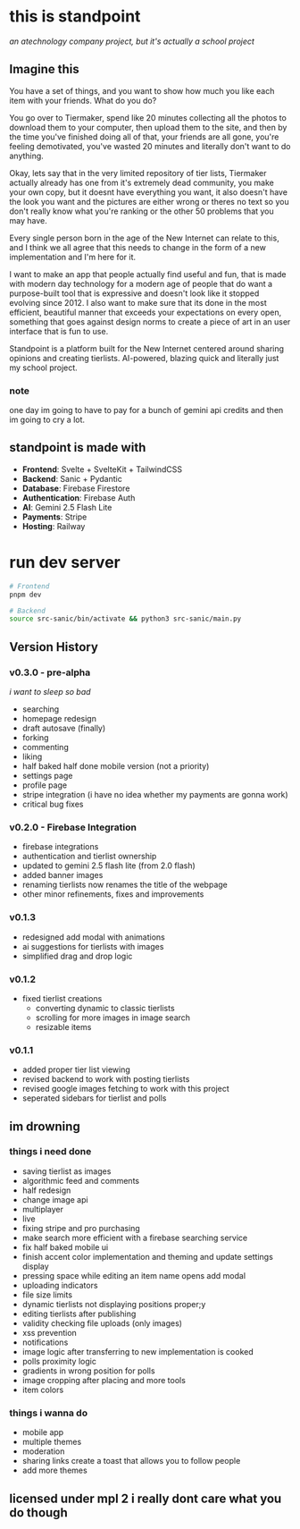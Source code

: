 # this is standpoint

_an atechnology company project, but it's actually a school project_

## Imagine this

You have a set of things, and you want to show how much you like each item with your friends. What do you do?

You go over to Tiermaker, spend like 20 minutes collecting all the photos to download them to your computer, then upload them to the site, and then by the time you've finished doing all of that, your friends are all gone, you're feeling demotivated, you've wasted 20 minutes and literally don't want to do anything.

Okay, lets say that in the very limited repository of tier lists, Tiermaker actually already has one from it's extremely dead community, you make your own copy, but it doesnt have everything you want, it also doesn't have the look you want and the pictures are either wrong or theres no text so you don't really know what you're ranking or the other 50 problems that you may have.

Every single person born in the age of the New Internet can relate to this, and I think we all agree that this needs to change in the form of a new implementation and I'm here for it.

I want to make an app that people actually find useful and fun, that is made with modern day technology for a modern age of people that do want a purpose-built tool that is expressive and doesn't look like it stopped evolving since 2012. I also want to make sure that its done in the most efficient, beautiful manner that exceeds your expectations on every open, something that goes against design norms to create a piece of art in an user interface that is fun to use.

Standpoint is a platform built for the New Internet centered around sharing opinions and creating tierlists. AI-powered, blazing quick and literally just my school project.

### note

one day im going to have to pay for a bunch of gemini api credits and then im going to cry a lot.

## standpoint is made with

- **Frontend**: Svelte + SvelteKit + TailwindCSS
- **Backend**: Sanic + Pydantic
- **Database**: Firebase Firestore
- **Authentication**: Firebase Auth
- **AI**: Gemini 2.5 Flash Lite
- **Payments**: Stripe
- **Hosting**: Railway

# run dev server

```bash
# Frontend
pnpm dev

# Backend
source src-sanic/bin/activate && python3 src-sanic/main.py
```

## Version History

### v0.3.0 - pre-alpha

_i want to sleep so bad_

- searching
- homepage redesign
- draft autosave (finally)
- forking
- commenting
- liking
- half baked half done mobile version (not a priority)
- settings page
- profile page
- stripe integration (i have no idea whether my payments are gonna work)
- critical bug fixes

### v0.2.0 - Firebase Integration

- firebase integrations
- authentication and tierlist ownership
- updated to gemini 2.5 flash lite (from 2.0 flash)
- added banner images
- renaming tierlists now renames the title of the webpage
- other minor refinements, fixes and improvements

### v0.1.3

- redesigned add modal with animations
- ai suggestions for tierlists with images
- simplified drag and drop logic

### v0.1.2

- fixed tierlist creations
  - converting dynamic to classic tierlists
  - scrolling for more images in image search
  - resizable items

### v0.1.1

- added proper tier list viewing
- revised backend to work with posting tierlists
- revised google images fetching to work with this project
- seperated sidebars for tierlist and polls




## im drowning

### things i need done

- saving tierlist as images
- algorithmic feed and comments
- half redesign
- change image api
- multiplayer
- live
- fixing stripe and pro purchasing
- make search more efficient with a firebase searching service
- fix half baked mobile ui
- finish accent color implementation and theming and update settings display
- pressing space while editing an item name opens add modal
- uploading indicators
- file size limits
- dynamic tierlists not displaying positions proper;y
- editing tierlists after publishing
- validity checking file uploads (only images)
- xss prevention
- notifications
- image logic after transferring to new implementation is cooked
- polls proximity logic
- gradients in wrong position for polls
- image cropping after placing and more tools
- item colors

### things i wanna do

- mobile app
- multiple themes
- moderation
- sharing links create a toast that allows you to follow people
- add more themes

## licensed under mpl 2 i really dont care what you do though
